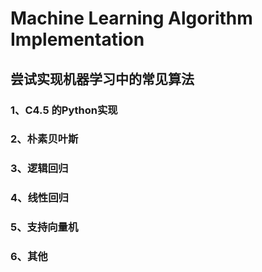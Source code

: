 # Machine Learning Algorithm Implementation
## 尝试实现机器学习中的常见算法 
### 1、C4.5 的Python实现 
### 2、朴素贝叶斯   
### 3、逻辑回归   
### 4、线性回归   
### 5、支持向量机   
### 6、其他
